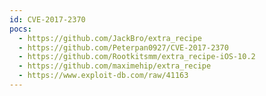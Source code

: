 ```yaml
---
id: CVE-2017-2370
pocs:
  - https://github.com/JackBro/extra_recipe
  - https://github.com/Peterpan0927/CVE-2017-2370
  - https://github.com/Rootkitsmm/extra_recipe-iOS-10.2
  - https://github.com/maximehip/extra_recipe
  - https://www.exploit-db.com/raw/41163
---
```

